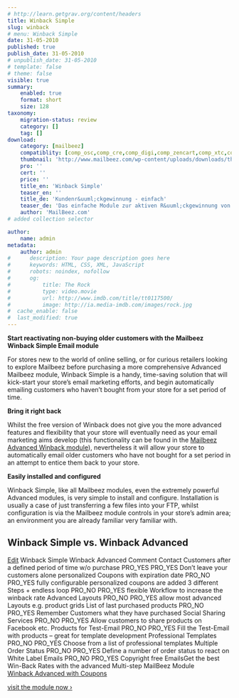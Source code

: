 ```yaml
---
# http://learn.getgrav.org/content/headers
title: Winback Simple
slug: winback
# menu: Winback Simple
date: 31-05-2010
published: true
publish_date: 31-05-2010
# unpublish_date: 31-05-2010
# template: false
# theme: false
visible: true
summary:
    enabled: true
    format: short
    size: 128
taxonomy:
    migration-status: review
    category: []
    tag: []
download:
    category: [mailbeez]
    compatiblity: [comp_osc,comp_cre,comp_digi,comp_zencart,comp_xtc,comp_gambio]
    thumbnail: 'http://www.mailbeez.com/wp-content/uploads/downloads/thumbnails/2011/08/icon_64.png'
    pro: ''
    cert: ''
    price: ''
    title_en: 'Winback Simple'
    teaser_en: ''
    title_de: 'Kundenr&uuml;ckgewinnung - einfach'
    teaser_de: 'Das einfache Module zur aktiven R&uuml;ckgewinnung von Kunden'
    author: 'MailBeez.com'
# added collection selector

author:
    name: admin
metadata:
    author: admin
#      description: Your page description goes here
#      keywords: HTML, CSS, XML, JavaScript
#      robots: noindex, nofollow
#      og:
#          title: The Rock
#          type: video.movie
#          url: http://www.imdb.com/title/tt0117500/
#          image: http://ia.media-imdb.com/images/rock.jpg
#  cache_enable: false
#  last_modified: true
---
```


**Start reactivating non-buying older customers with the Mailbeez Winback Simple Email module**

For stores new to the world of online selling, or for curious retailers looking to explore Mailbeez before purchasing a more comprehensive Advanced Mailbeez module, Winback Simple is a handy, time-saving solution that will kick-start your store’s email marketing efforts, and begin automatically emailing customers who haven’t bought from your store for a set period of time.

**Bring it right back**

Whilst the free version of Winback does not give you the more advanced features and flexibility that your store will eventually need as your email marketing aims develop (this functionality can be found in the [Mailbeez Advanced Winback module](http://www.mailbeez.com/documentation/mailbeez/winback_advanced "Advanced Winback")), nevertheless it will allow your store to automatically email older customers who have not bought for a set period in an attempt to entice them back to your store.

**Easily installed and configured**

Winback Simple, like all Mailbeez modules, even the extremely powerful Advanced modules, is very simple to install and configure. Installation is usually a case of just transferring a few files into your FTP, whilst configuration is via the Mailbeez module controls in your store’s admin area; an environment you are already familiar very familiar with.

## Winback Simple vs. Winback Advanced

  [Edit](http://localhost/wordpress_mailbeez_EOL/wp-admin/tools.php?page=wp-table-reloaded&action=edit&table_id=5 "Edit")  Winback Simple Winback Advanced Comment Contact Customers after a defined period of time w/o purchase PRO\_YES PRO\_YES Don’t leave your customers alone personalized Coupons with expiration date PRO\_NO PRO\_YES fully configurable personalized coupons are added 3 different Steps + endless loop PRO\_NO PRO\_YES flexible Workflow to increase the winback rate Advanced Layouts PRO\_NO PRO\_YES allow most advanced Layouts e.g. product grids List of last purchased products PRO\_NO PRO\_YES Remember Customers what they have purchased Social Sharing Services PRO\_NO PRO\_YES Allow customers to share products on Facebook etc. Products for Test-Email PRO\_NO PRO\_YES Fill the Test-Email with products – great for template development Professional Templates PRO\_NO PRO\_YES Choose from a list of professional templates Multiple Order Status PRO\_NO PRO\_YES Define a number of order status to react on White Label Emails PRO\_NO PRO\_YES Copyright free EmailsGet the best Win-Back Rates with the advanced Multi-step MailBeez Module  
[Winback Advanced with Coupons](http://www.mailbeez.com/documentation/mailbeez/winback_advanced/ "Review Reminder Advanced – Autologin")

[visit the module now ›](http://www.mailbeez.com/documentation/mailbeez/winback_advanced/ "Winback Advanced")
